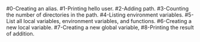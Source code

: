 #0-Creating an alias.
#1-Printing hello user.
#2-Adding path.
#3-Counting the number of directories in the path.
#4-Listing environment variables.
#5-List all local variables, environment variables, and functions.
#6-Creating a new local variable.
#7-Creating a new global variable,
#8-Printing the result of addition.
